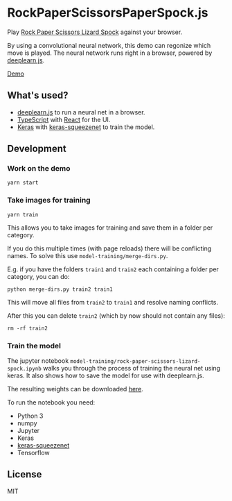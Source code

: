 # RockPaperScissorsPaperSpock.js

Play [Rock Paper Scissors Lizard Spock](https://www.youtube.com/watch?v=iSHPVCBsnLw&feature=youtu.be&t=25s) against your browser.

By using a convolutional neural network, this demo can regonize which move is played. The neural network runs right in a browser, powered by [deeplearn.js](https://github.com/PAIR-code/deeplearnjs).

[Demo](https://rpslsjs.herokuapp.com/)

## What's used?
- [deeplearn.js](https://github.com/PAIR-code/deeplearnjs) to run a neural net in a browser.
- [TypeScript](https://github.com/Microsoft/TypeScript) with [React](https://github.com/facebook/react) for the UI.
- [Keras](https://github.com/fchollet/keras) with [keras-squeezenet](https://github.com/rcmalli/keras-squeezenet) to train the model.

## Development
### Work on the demo

```
yarn start
```

### Take images for training

```
yarn train
```
This allows you to take images for training and save them in a folder per category.  

If you do this multiple times (with page reloads) there will be conflicting names. To solve this use `model-training/merge-dirs.py`.  

E.g. if you have the folders `train1` and `train2` each containing a folder per category, you can do: 
```
python merge-dirs.py train2 train1
``` 
This will move all files from `train2` to `train1` and resolve naming conflicts.

After this you can delete `train2` (which by now should not contain any files):
```
rm -rf train2
```

### Train the model

The jupyter notebook `model-training/rock-paper-scissors-lizard-spock.ipynb` walks you through the process of training the neural net using keras. It also shows how to save the model for use with deeplearn.js. 

The resulting weights can be downloaded [here](https://github.com/Dennitz/usercontent/files/1457961/keras-weights.hdf5.zip).

To run the notebook you need:
- Python 3
- numpy
- Jupyter
- Keras
- [keras-squeezenet](https://github.com/rcmalli/keras-squeezenet)
- Tensorflow


## License

MIT
